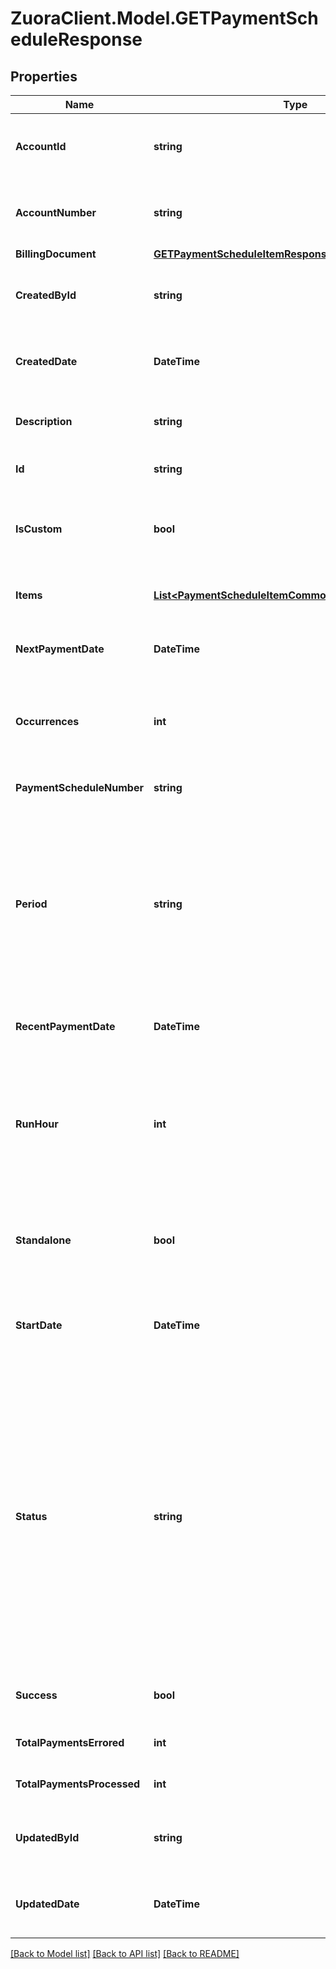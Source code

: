 # ZuoraClient.Model.GETPaymentScheduleResponse

## Properties

Name | Type | Description | Notes
------------ | ------------- | ------------- | -------------
**AccountId** | **string** | ID of the account that owns the payment schedule.  | [optional] 
**AccountNumber** | **string** | Number of the account that owns the payment schedule.  | [optional] 
**BillingDocument** | [**GETPaymentScheduleItemResponseAllOfBillingDocument**](GETPaymentScheduleItemResponseAllOfBillingDocument.md) |  | [optional] 
**CreatedById** | **string** | The ID of the user who created this payment schedule.  | [optional] 
**CreatedDate** | **DateTime** | The date and time the payment schedule is created.  | [optional] 
**Description** | **string** | The description of the payment schedule.  | [optional] 
**Id** | **string** | ID of the payment schedule.  | [optional] 
**IsCustom** | **bool** | Indicates if the payment schedule is a custom payment schedule.  | [optional] 
**Items** | [**List&lt;PaymentScheduleItemCommonResponse&gt;**](PaymentScheduleItemCommonResponse.md) | Container for payment schedule items.  | [optional] 
**NextPaymentDate** | **DateTime** | The date the next payment will be processed.  | [optional] 
**Occurrences** | **int** | The number of payment schedule items that are created by this payment schedule.  | [optional] 
**PaymentScheduleNumber** | **string** | Number of the payment schedule.  | [optional] 
**Period** | **string** | For recurring payment schedule only. The period of payment generation. Available values include: &#x60;Monthly&#x60;, &#x60;Weekly&#x60;, &#x60;BiWeekly&#x60;.  Return &#x60;null&#x60; for custom payment schedules.  | [optional] 
**RecentPaymentDate** | **DateTime** | The date the last payment was processed.  | [optional] 
**RunHour** | **int** | [0,1,2,~,22,23]  At which hour in the day in the tenant’s timezone this payment will be collected.  Return &#x60;0&#x60; for custom payment schedules.  | [optional] 
**Standalone** | **bool** | Indicates if the payments that the payment schedule created are standalone payments.  | [optional] 
**StartDate** | **DateTime** | The date when the first payment of this payment schedule is proccessed.  | [optional] 
**Status** | **string** | The status of the payment schedule.  - Active: There is still payment schedule item to process. - Canceled: After a payment schedule is canceled by the user, the schedule is marked as &#x60;Canceled&#x60;. - Completed: After all payment schedule items are processed, the schedule is marked as &#x60;Completed&#x60;.  | [optional] 
**Success** | **bool** | Returns &#x60;true&#x60; if the request was processed successfully.          | [optional] 
**TotalPaymentsErrored** | **int** | The number of errored payments.  | [optional] 
**TotalPaymentsProcessed** | **int** | The number of processed payments.  | [optional] 
**UpdatedById** | **string** | The ID of the user who last updated this payment schedule.  | [optional] 
**UpdatedDate** | **DateTime** | The date and time the payment schedule is last updated.  | [optional] 

[[Back to Model list]](../README.md#documentation-for-models) [[Back to API list]](../README.md#documentation-for-api-endpoints) [[Back to README]](../README.md)

